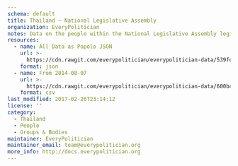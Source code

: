```yaml
---
schema: default
title: Thailand — National Legislative Assembly
organization: EveryPolitician
notes: Data on the people within the National Legislative Assembly legislature of Thailand.
resources:
  - name: All Data as Popolo JSON
    url: >-
      https://cdn.rawgit.com/everypolitician/everypolitician-data/539fe4ab4d5dd1e751f801fa520e458fb96fdde1/data/Thailand/National_Legislative_Assembly/ep-popolo-v1.0.json
    format: json
  - name: From 2014-08-07
    url: >-
      https://cdn.rawgit.com/everypolitician/everypolitician-data/600bc922d8e091ef1982f6af2137f73010c58135/data/Thailand/National_Legislative_Assembly/term-2557.csv
    format: csv
last_modified: 2017-02-26T23:14:12
license: ''
category:
  - Thailand
  - People
  - Groups & Bodies
maintainer: EveryPolitician
maintainer_email: team@everypolitician.org
more_info: http://docs.everypolitician.org
---
```

